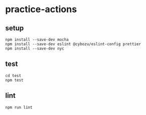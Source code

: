 # practice-actions
## setup
```
npm install --save-dev mocha
npm install --save-dev eslint @cybozu/eslint-config prettier
npm install --save-dev nyc
```

## test
```
cd test
npm test
```

## lint
```
npm run lint
```
